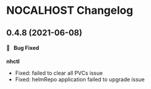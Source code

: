 # NOCALHOST Changelog

## 0.4.8 (2021-06-08)

#### :bug:  &nbsp; Bug Fixed

**nhctl**

- Fixed: failed to clear all PVCs issue
- Fixed: helmRepo application failed to upgrade issue

